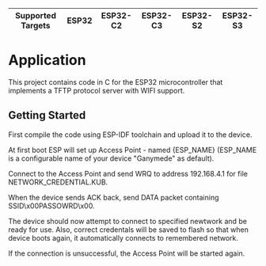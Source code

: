 | Supported Targets | ESP32 | ESP32-C2 | ESP32-C3 | ESP32-S2 | ESP32-S3 |
| ----------------- | ----- | -------- | -------- | -------- | -------- |


# Application

This project contains code in C for the ESP32 microcontroller that implements a TFTP protocol server with WIFI support.

## Getting Started

First compile the code using ESP-IDF toolchain and upload it to the device.

At first boot ESP will set up Access Point - named {ESP_NAME} (ESP_NAME is a configurable name of your device "Ganymede" as default).

Connect to the Access Point and send WRQ to address 192.168.4.1 for file NETWORK_CREDENTIAL.KUB.

When the device sends ACK back, send DATA packet containing SSID\x00PASSOWRD\x00.

The device should now attempt to connect to specified newtwork and be ready for use. Also, correct credentals will be saved to flash so that when device boots again, it automatically connects to remembered network.

If the connection is unsuccessful, the Access Point will be started again.